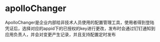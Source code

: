 # apolloChanger
ApolloChanger是企业内部给非技术人员使用的配置管理工具，使用者得到登陆凭证后，选择对应的appid下的已授权的key进行更改，发布时会通过钉钉通知到应用负责人，并会对变更产生记录，并且支持配置定时发布
